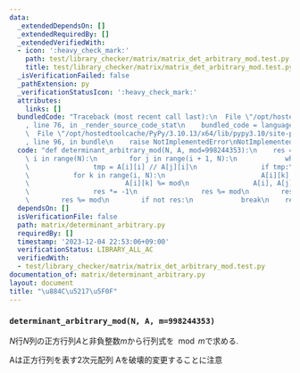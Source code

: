 ```yaml
---
data:
  _extendedDependsOn: []
  _extendedRequiredBy: []
  _extendedVerifiedWith:
  - icon: ':heavy_check_mark:'
    path: test/library_checker/matrix/matrix_det_arbitrary_mod.test.py
    title: test/library_checker/matrix/matrix_det_arbitrary_mod.test.py
  _isVerificationFailed: false
  _pathExtension: py
  _verificationStatusIcon: ':heavy_check_mark:'
  attributes:
    links: []
  bundledCode: "Traceback (most recent call last):\n  File \"/opt/hostedtoolcache/PyPy/3.10.13/x64/lib/pypy3.10/site-packages/onlinejudge_verify/documentation/build.py\"\
    , line 76, in _render_source_code_stat\n    bundled_code = language.bundle(\n\
    \  File \"/opt/hostedtoolcache/PyPy/3.10.13/x64/lib/pypy3.10/site-packages/onlinejudge_verify/languages/python.py\"\
    , line 96, in bundle\n    raise NotImplementedError\nNotImplementedError\n"
  code: "def determinant_arbitrary_mod(N, A, mod=998244353):\n    res = 1\n    for\
    \ i in range(N):\n        for j in range(i + 1, N):\n            while A[j][i]:\n\
    \                tmp = A[i][i] // A[j][i]\n                if tmp:\n         \
    \           for k in range(i, N):\n                        A[i][k] -= tmp * A[j][k]\n\
    \                        A[i][k] %= mod\n                A[i], A[j] = A[j], A[i]\n\
    \                res *= -1\n                res %= mod\n        res *= A[i][i]\n\
    \        res %= mod\n        if not res:\n            break\n    return res\n"
  dependsOn: []
  isVerificationFile: false
  path: matrix/determinant_arbitrary.py
  requiredBy: []
  timestamp: '2023-12-04 22:53:06+09:00'
  verificationStatus: LIBRARY_ALL_AC
  verifiedWith:
  - test/library_checker/matrix/matrix_det_arbitrary_mod.test.py
documentation_of: matrix/determinant_arbitrary.py
layout: document
title: "\u884C\u5217\u5F0F"
---
```


### `determinant_arbitrary_mod(N, A, m=998244353)`

$N$行$N$列の正方行列$A$と非負整数$m$から行列式を$\mod m$で求める.

Aは正方行列を表す2次元配列
Aを破壊的変更することに注意